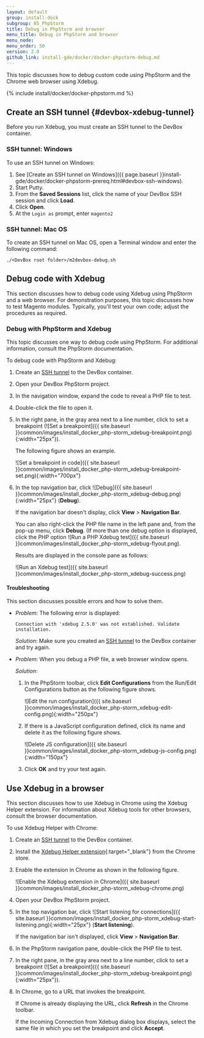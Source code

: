 ```yaml
---
layout: default
group: install-dock
subgroup: 05_PhpStorm
title: Debug in PhpStorm and browser
menu_title: Debug in PhpStorm and browser
menu_node: 
menu_order: 50
version: 2.0
github_link: install-gde/docker/docker-phpstorm-debug.md
---
```

 
This topic discusses how to debug custom code using PhpStorm and the Chrome web browser using Xdebug.

{% include install/docker/docker-phpstorm.md %}

## Create an SSH tunnel {#devbox-xdebug-tunnel}
Before you run Xdebug, you must create an SSH tunnel to the DevBox container.

### SSH tunnel: Windows
To use an SSH tunnel on Windows:

1.	See [Create an SSH tunnel on Windows]({{ page.baseurl }}install-gde/docker/docker-phpstorm-prereq.html#devbox-ssh-windows).
2.	Start Putty.
3.	From the **Saved Sessions** list, click the name of your DevBox SSH session and click **Load**.
4.	Click **Open**.
5.	At the `Login as` prompt, enter `magento2`

### SSH tunnel: Mac OS
To create an SSH tunnel on Mac OS, open a Terminal window and enter the following command:

	./<DevBox root folder>/m2devbox-debug.sh

## Debug code with Xdebug
This section discusses how to debug code using Xdebug using PhpStorm and a web browser. For demonstration purposes, this topic discusses how to test Magento modules. Typically, you'll test your own code; adjust the procedures as required.

### Debug with PhpStorm and Xdebug
This topic discusses one way to debug code using PhpStorm. For additional information, consult the PhpStorm documentation.

To debug code with PhpStorm and Xdebug:

1.	Create an [SSH tunnel](#devbox-xdebug-tunnel) to the DevBox container.
2.	Open your DevBox PhpStorm project.
3.	In the navigation window, expand the code to reveal a PHP file to test.
4.	Double-click the file to open it.
5.	In the right pane, in the gray area next to a line number, click to set a breakpoint (![Set a breakpoint]({{ site.baseurl }}common/images/install_docker_php-storm_xdebug-breakpoint.png){:width="25px"}).

	The following figure shows an example.

	![Set a breakpoint in code]({{ site.baseurl }}common/images/install_docker_php-storm_xdebug-breakpoint-set.png){:width="700px"}
6.	In the top navigation bar, click ![Debug]({{ site.baseurl }}common/images/install_docker_php-storm_xdebug-debug.png){:width="25px"} (**Debug**).

	If the navigation bar doesn't display, click **View** > **Navigation Bar**.

	You can also right-click the PHP file name in the left pane and, from the pop-up menu, click **Debug**. (If more than one debug option is displayed, click the PHP option ![Run a PHP Xdebug test]({{ site.baseurl }}common/images/install_docker_php-storm_xdebug-flyout.png).

	Results are displayed in the console pane as follows:

	![Run an Xdebug test]({{ site.baseurl }}common/images/install_docker_php-storm_xdebug-success.png)

#### Troubleshooting
This section discusses possible errors and how to solve them.

*	_Problem_: The following error is displayed:

		Connection with 'xdebug 2.5.0' was not established. Validate installation.

	_Solution_: Make sure you created an [SSH tunnel](#devbox-xdebug-tunnel) to the DevBox container and try again.
*	_Problem_: When you debug a PHP file, a web browser window opens.

	_Solution_:

	1.	In the PhpStorm toolbar, click **Edit Configurations** from the Run/Edit Configurations button as the following figure shows.

		![Edit the run configuration]({{ site.baseurl }}common/images/install_docker_php-storm_xdebug-edit-config.png){:width="250px"}

	2.	If there is a JavaScript configuration defined, click its name and delete it as the following figure shows.

		![Delete JS configuration]({{ site.baseurl }}common/images/install_docker_php-storm_xdebug-js-config.png){:width="150px"}
	
	3.	Click **OK** and try your test again.

## Use Xdebug in a browser
This section discusses how to use Xdebug in Chrome using the Xdebug Helper extension. For information about Xdebug tools for other browsers, consult the browser documentation.

To use Xdebug Helper with Chrome:

1.	Create an [SSH tunnel](#devbox-xdebug-tunnel) to the DevBox container.
7.	Install the [Xdebug Helper extension](https://chrome.google.com/webstore/detail/xdebug-helper/eadndfjplgieldjbigjakmdgkmoaaaoc?hl=en){:target="_blank"} from the Chrome store.
8.	Enable the extension in Chrome as shown in the following figure.

	![Enable the Xdebug extension in Chrome]({{ site.baseurl }}common/images/install_docker_php-storm_xdebug-chrome.png)
3.	Open your DevBox PhpStorm project.
4.	In the top navigation bar, click ![Start listening for connections]({{ site.baseurl }}common/images/install_docker_php-storm_xdebug-start-listening.png){:width="25px"}  (**Start listening**).

	If the navigation bar isn't displayed, click **View** > **Navigation Bar**.
3.	In the PhpStorm navigation pane, double-click the PHP file to test.
5.	In the right pane, in the gray area next to a line number, click to set a breakpoint (![Set a breakpoint]({{ site.baseurl }}common/images/install_docker_php-storm_xdebug-breakpoint.png){:width="25px"}).
8.	In Chrome, go to a URL that invokes the breakpoint.

	If Chrome is already displaying the URL, click **Refresh** in the Chrome toolbar.

	If the Incoming Connection from Xdebug dialog box displays, select the same file in which you set the breakpoint and click **Accept**.
	


